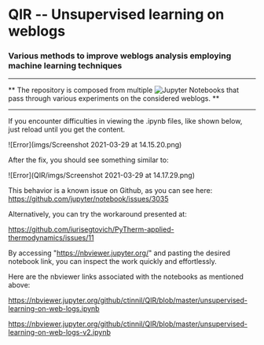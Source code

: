 # QIR -- Unsupervised learning on weblogs
 
 ### Various  methods to improve weblogs analysis employing machine learning techniques

---
** The repository is composed from multiple ![Jupyter Notebooks](https://jupyter.org/try) that pass through various experiments on the considered weblogs. **

---

If you encounter difficulties in viewing the .ipynb files, like shown below, just reload until you get the content. 

![Error](imgs/Screenshot 2021-03-29 at 14.15.20.png)

After the fix, you should see something similar to:

![Error](QIR/imgs/Screenshot 2021-03-29 at 14.17.29.png)

This behavior is a known issue on Github, as you can see here: https://github.com/jupyter/notebook/issues/3035

Alternatively, you can try the workaround presented at: 

https://github.com/iurisegtovich/PyTherm-applied-thermodynamics/issues/11

By accessing "https://nbviewer.jupyter.org/" and pasting the desired notebook link, you can inspect the work quickly and effortlessly. 

Here are the nbviewer links associated with the notebooks as mentioned above:

https://nbviewer.jupyter.org/github/ctinnil/QIR/blob/master/unsupervised-learning-on-web-logs.ipynb

https://nbviewer.jupyter.org/github/ctinnil/QIR/blob/master/unsupervised-learning-on-web-logs-v2.ipynb


